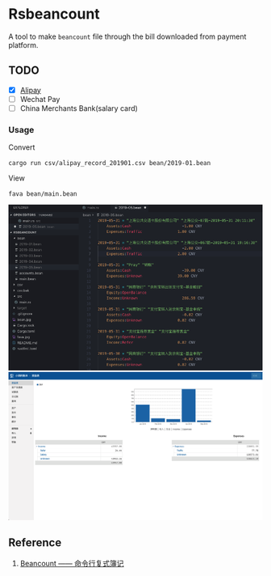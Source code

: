 # Rsbeancount

A tool to make `beancount` file through the bill downloaded from payment platform.

## TODO

- [X] [Alipay](https://consumeprod.alipay.com/record/advanced.htm)
- [ ] Wechat Pay
- [ ] China Merchants Bank(salary card)

### Usage

Convert

```shell
cargo run csv/alipay_record_201901.csv bean/2019-01.bean
```

View

```shell
fava bean/main.bean
```

<img src="https://github.com/zhourunlai/rsbeancount/raw/master/bean.png">

<img src="https://github.com/zhourunlai/rsbeancount/raw/master/fava.png">

## Reference

1. [Beancount —— 命令行复式簿记](https://wzyboy.im/post/1063.html)
